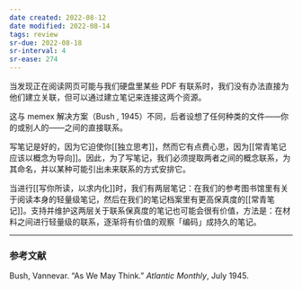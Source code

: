 ```yaml
---
date created: 2022-08-12
date modified: 2022-08-14
tags: review
sr-due: 2022-08-18
sr-interval: 4
sr-ease: 274
---
```


当发现正在阅读网页可能与我们硬盘里某些 PDF 有联系时，我们没有办法直接为他们建立关联，但可以通过建立笔记来连接这两个资源。

这与 memex 解决方案（Bush , 1945）不同，后者设想了任何种类的文件——你的或别人的——之间的直接联系。

写笔记是好的，因为它迫使你[[独立思考]]，然而它有点费心思，因为[[常青笔记应该以概念为导向]]。因此，为了写笔记，我们必须提取两者之间的概念联系，为其命名，并以某种可能引出未来联系的方式安排它。

当进行[[写你所读，以求内化]]时，我们有两层笔记：在我们的参考图书馆里有关于阅读本身的轻量级笔记，然后在我们的笔记档案里有更高保真度的[[常青笔记]]。支持并维护这两层关于联系保真度的笔记也可能会很有价值，方法是：在材料之间进行轻量级的联系，逐渐将有价值的观察「编码」成持久的笔记。

___

### 参考文献

Bush, Vannevar. “As We May Think.” _Atlantic Monthly_, July 1945.
